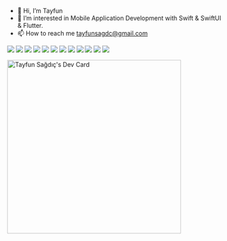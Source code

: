 - 👋 Hi, I’m Tayfun
- 👀 I’m interested in Mobile Application Development with Swift & SwiftUI & Flutter.
- 📫 How to reach me tayfunsagdc@gmail.com


 <img src="https://img.icons8.com/color/48/000000/ios-logo.png"/>   <img src="https://img.icons8.com/color/48/000000/swiftui.png"/>   <img src="https://img.icons8.com/color/48/null/swift.png"/>  <img src="https://img.icons8.com/color/48/000000/xcode.png"/>    <img src="https://img.icons8.com/color/48/000000/android-studio--v2.png"/>    <img src="https://img.icons8.com/color/48/000000/figma--v1.png"/>   <img src="https://img.icons8.com/color/48/000000/adobe-xd--v1.png"/>    <img src="https://img.icons8.com/color/48/000000/git.png"/>       <img src="https://img.icons8.com/color/48/000000/firebase.png"/>      <img src="https://img.icons8.com/nolan/48/android-os.png"/>  <img src="https://img.icons8.com/color/48/000000/dart.png"/>  <img src="https://img.icons8.com/color/48/000000/flutter.png"/>

  
  

<a href="https://app.daily.dev/sagdic"><img src="https://api.daily.dev/devcards/991a3d2eecc54a5e8e4df05c3c8bf631.png?r=4w1" width="400" alt="Tayfun Sağdıç's Dev Card"/></a>



<!---
sagdic/sagdic is a ✨ special ✨ repository because its `README.md` (this file) appears on your GitHub profile.
You can click the Preview link to take a look at your changes.
--->
